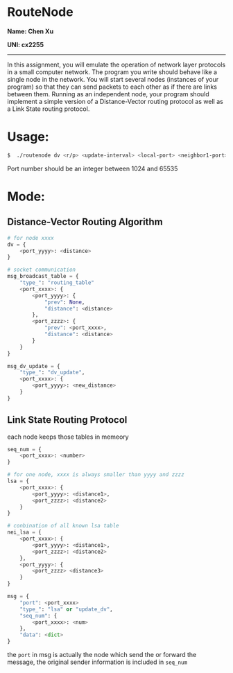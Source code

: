 RouteNode
===
__Name: Chen Xu__

__UNI: cx2255__

---

In this assignment, you will emulate the operation of network layer protocols in a small computer network. The program you write should behave like a single node in the network. You will start several nodes (instances of your program) so that they can send packets to each other as if there are links between them. Running as an independent node, your program should implement a simple version of a Distance-Vector routing protocol as well as a Link State routing protocol.


Usage:
===
```bash
$  ./routenode dv <r/p> <update-interval> <local-port> <neighbor1-port> <cost-1> <neighbor2-port> <cost-2> ... [last][cost-change]
```
Port number should be an integer between 1024 and 65535

Mode:
===
## Distance-Vector Routing Algorithm

```python
# for node xxxx
dv = {
    <port_yyyy>: <distance>
}

# socket communication
msg_broadcast_table = {
    "type_": "routing_table"
    <port_xxxx>: {
        <port_yyyy>: {
            "prev": None,
            "distance": <distance>
        },
        <port_zzzz>: {
            "prev": <port_xxxx>,
            "distance": <distance>
        }
    }
}

msg_dv_update = {
    "type_": "dv_update",
    <port_xxxx>: {
        <port_yyyy>: <new_distance>
    }
}

```
## Link State Routing Protocol
each node keeps those tables in memeory
```python
seq_num = {
    <port_xxxx>: <number>
}

# for one node, xxxx is always smaller than yyyy and zzzz
lsa = {
    <port_xxxx>: {
        <port_yyyy>: <distance1>,
        <port_zzzz>: <distance2>
    }
}

# conbination of all known lsa table
nei_lsa = {
    <port_xxxx>: {
        <port_yyyy>: <distance1>,
        <port_zzzz>: <distance2>
    },
    <port_yyyy>: {
        <port_zzzz> <distance3>
    }
}
```


```python
msg = {
    "port": <port_xxxx>
    "type_": "lsa" or "update_dv",
    "seq_num": {
        <port_xxxx>: <num>
    },
    "data": <dict>
}
```
the `port` in msg is actually the node which send the or forward the message, the original sender information is
included in `seq_num`
